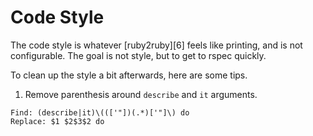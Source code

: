 Code Style
==========

The code style is whatever [ruby2ruby][6] feels like printing,
and is not configurable.  The goal is not style, but to get to
rspec quickly.

To clean up the style a bit afterwards, here are some tips.

1. Remove parenthesis around `describe` and `it` arguments.

```
Find: (describe|it)\((['"])(.*)['"]\) do
Replace: $1 $2$3$2 do
```
